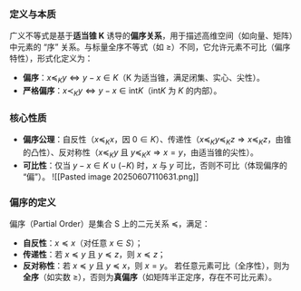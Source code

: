 ### 定义与本质
广义不等式是基于**适当锥 K** 诱导的**偏序关系**，用于描述高维空间（如向量、矩阵）中元素的 “序” 关系。与标量全序不等式（如 $\geq$）不同，它允许元素不可比（偏序特性），形式化定义为：
- **偏序**：$x \preceq_K y \iff y - x \in K$（K 为适当锥，满足闭集、实心、尖性）。
- **严格偏序**：$x \prec_K y \iff y - x \in \text{int}K$（$\text{int}K$ 为 $K$ 的内部）。
### 核心性质
- **偏序公理**：自反性（$x \preceq_K x$，因 $0 \in K$）、传递性（$x \preceq_K y \preceq_K z \Rightarrow x \preceq_K z$，由锥的凸性）、反对称性（$x \preceq_K y$ 且 $y \preceq_K x \Rightarrow x = y$，由适当锥的尖性）。
- **可比性**：仅当 $y - x \in K \cup (-K)$ 时，$x$ 与 $y$ 可比，否则不可比（体现偏序的 “偏”）。
![[Pasted image 20250607110631.png]]
### 偏序的定义
偏序（Partial Order）是集合 S 上的二元关系 $\preceq$，满足：
- **自反性**：$x \preceq x$（对任意 $x \in S$）；
- **传递性**：若 $x \preceq y$ 且 $y \preceq z$，则 $x \preceq z$；
- **反对称性**：若 $x \preceq y$ 且 $y \preceq x$，则 $x = y$。
若任意元素可比（全序性），则为**全序**（如实数 $\geq$），否则为**真偏序**（如矩阵半正定序，存在不可比元素）。